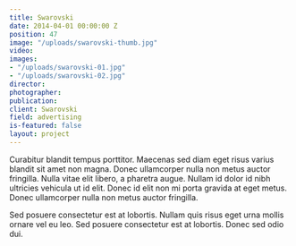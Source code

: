 ```yaml
---
title: Swarovski
date: 2014-04-01 00:00:00 Z
position: 47
image: "/uploads/swarovski-thumb.jpg"
video: 
images:
- "/uploads/swarovski-01.jpg"
- "/uploads/swarovski-02.jpg"
director: 
photographer: 
publication: 
client: Swarovski
field: advertising
is-featured: false
layout: project
---
```


Curabitur blandit tempus porttitor. Maecenas sed diam eget risus varius blandit sit amet non magna. Donec ullamcorper nulla non metus auctor fringilla. Nulla vitae elit libero, a pharetra augue. Nullam id dolor id nibh ultricies vehicula ut id elit. Donec id elit non mi porta gravida at eget metus. Donec ullamcorper nulla non metus auctor fringilla.

Sed posuere consectetur est at lobortis. Nullam quis risus eget urna mollis ornare vel eu leo. Sed posuere consectetur est at lobortis. Donec sed odio dui.